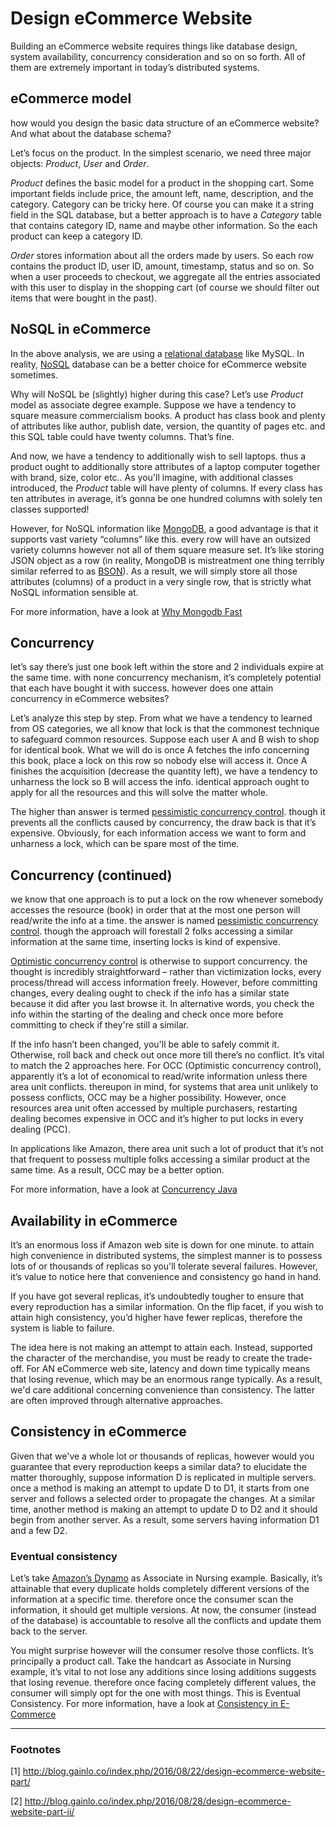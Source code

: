 # Design eCommerce Website

Building an eCommerce website requires things like database design, system availability, concurrency consideration and so on so forth. All of them are extremely important in today’s distributed systems.


## eCommerce model
how would you design the basic data structure of an eCommerce website? And what about the database schema?

Let’s focus on the product. In the simplest scenario, we need three major objects: _Product_, _User_ and _Order_.

_Product_ defines the basic model for a product in the shopping cart. Some important fields include price, the amount left, name, description, and the category. Category can be tricky here. Of course you can make it a string field in the SQL database, but a better approach is to have a _Category_ table that contains category ID, name and maybe other information. So the each product can keep a category ID.

_Order_ stores information  about all the orders made by users. So each row contains the  product ID, user ID, amount, timestamp, status and so on. So when a user proceeds to checkout, we aggregate all the entries associated with this user to display in the shopping cart (of course we should filter out items that were bought in the past).


## NoSQL in eCommerce

In the above analysis, we are using a [relational database](https://en.wikipedia.org/wiki/Relational_database) like MySQL. In reality, [NoSQL](https://en.wikipedia.org/wiki/NoSQL) database can be a better choice for eCommerce website sometimes.

Why will NoSQL be (slightly) higher during this case? Let’s use _Product_ model as associate degree example. Suppose we have a tendency to square measure commercialism books. A product has class book and plenty of attributes like author, publish date, version, the quantity of pages etc. and this SQL table could have twenty columns. That’s fine.

And now, we have a tendency to additionally wish to sell laptops. thus a product ought to additionally store attributes of a laptop computer together with brand, size, color etc.. As you'll imagine, with additional classes introduced, the _Product_ table will have plenty of columns. If every class has ten attributes in average, it’s gonna be one hundred columns with solely ten classes supported!

However, for NoSQL information like [MongoDB](https://en.wikipedia.org/wiki/MongoDB), a good advantage is that it supports vast variety “columns” like this. every row will have an outsized variety columns however not all of them square measure set. It’s like storing JSON object as a row (in reality, MongoDB is mistreatment one thing terribly similar referred to as [BSON](https://en.wikipedia.org/wiki/BSON)). As a result, we will simply store all those attributes (columns) of a product in a very single row, that is strictly what NoSQL information sensible at.

For more information, have a look at [ Why Mongodb Fast](https://vickyfengyu.github.io/vicky.github.io/SysDesignSecond)


## Concurrency

let’s say there’s just one book left within the store and 2 individuals expire at the same time. with none concurrency mechanism, it’s completely potential that each have bought it with success. however does one attain concurrency in eCommerce websites?

Let’s analyze this step by step. From what we have a tendency to learned from OS categories, we all know that lock is that the commonest technique to safeguard common resources. Suppose each user A and B wish to shop for identical book. What we will do is once A fetches the info concerning this book, place a lock on this row so nobody else will access it. Once A finishes the acquisition (decrease the quantity left), we have a tendency to unharness the lock so B will access the info. identical approach ought to apply for all the resources and this will solve the matter whole.

The higher than answer is termed [pessimistic concurrency control](https://en.wikipedia.org/wiki/Concurrency_control#Concurrency_control_mechanisms). though it prevents all the conflicts caused by concurrency, the draw back is that it’s expensive. Obviously, for each information access we want to form and unharness a lock, which can be spare most of the time.


## Concurrency (continued)

we know that one approach is to put a lock on the row whenever somebody accesses the resource (book) in order that at the most one person will read/write the info at a time. the answer is named [pessimistic concurrency control](https://en.wikipedia.org/wiki/Concurrency_control#Concurrency_control_mechanisms). though the approach will forestall 2 folks accessing a similar information at the same time, inserting locks is kind of expensive. 

[Optimistic concurrency control](https://en.wikipedia.org/wiki/Optimistic_concurrency_control) is otherwise to support concurrency. the thought is incredibly straightforward – rather than victimization locks, every process/thread will access information freely. However, before committing changes, every dealing ought to check if the info has a similar state because it did after you last browse it. In alternative words, you check the info within the starting of the dealing and check once more before committing to check if they're still a similar.

If the info hasn’t been changed, you'll be able to safely commit it. Otherwise, roll back and check out once more till there’s no conflict. It’s vital to match the 2 approaches here. For OCC (Optimistic concurrency control), apparently it’s a lot of economical to read/write information unless there area unit conflicts. thereupon in mind, for systems that area unit unlikely to possess conflicts, OCC may be a higher possibility. However, once resources area unit often accessed by multiple purchasers, restarting dealing becomes expensive in OCC and it’s higher to put locks in every dealing (PCC).

In applications like Amazon, there area unit such a lot of product that it’s not that frequent to possess multiple folks accessing a similar product at the same time. As a result, OCC may be a better option.

For more information, have a look at 
[Concurrency Java](https://vickyfengyu.github.io/vicky.github.io/SysDesignThird)


## Availability in eCommerce

It’s an enormous loss if Amazon web site is down for one minute. to attain high convenience in distributed systems, the simplest manner is to possess lots of or thousands of replicas so you'll tolerate several failures. However, it’s value to notice here that convenience and consistency go hand in hand.

If you have got several replicas, it’s undoubtedly tougher to ensure that every reproduction has a similar information. On the flip facet, if you wish to attain high consistency, you’d higher have fewer replicas, therefore the system is liable to failure.

The idea here is not making an attempt to attain each. Instead, supported the character of the merchandise, you must be ready to create the trade-off. For AN eCommerce web site, latency and down time typically means that losing revenue, which may be an enormous range typically. As a result, we'd care additional concerning convenience than consistency. The latter are often improved through alternative approaches.


## Consistency in eCommerce

Given that we've a whole lot or thousands of replicas, however would you guarantee that every reproduction keeps a similar data? to elucidate the matter thoroughly, suppose information D is replicated in multiple servers. once a method is making an attempt to update D to D1, it starts from one server and follows a selected order to propagate the changes. At a similar time, another method is making an attempt to update D to D2 and it should begin from another server. As a result, some servers having information D1 and a few D2.

### Eventual consistency

Let’s take [Amazon’s Dynamo](https://en.wikipedia.org/wiki/Dynamo_(storage_system)) as Associate in Nursing example. Basically, it’s attainable that every duplicate holds completely different versions of the information at a specific time. therefore once the consumer scan the information, it should get multiple versions. At now, the consumer (instead of the database) is accountable to resolve all the conflicts and update them back to the server.

You might surprise however will the consumer resolve those conflicts. It’s principally a product call. Take the handcart as Associate in Nursing example, it’s vital to not lose any additions since losing additions suggests that losing revenue. therefore once facing completely different values, the consumer will simply opt for the one with most things. This is Eventual Consistency. For more information, have a look at 
[Consistency in E-Commerce](https://vickyfengyu.github.io/vicky.github.io/SystemConsistency)

----------

### Footnotes

[1] http://blog.gainlo.co/index.php/2016/08/22/design-ecommerce-website-part/

[2] http://blog.gainlo.co/index.php/2016/08/28/design-ecommerce-website-part-ii/
